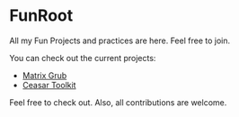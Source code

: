 # FunRoot
All my Fun Projects and practices are here. Feel free to join.

You can check out the current projects:
<ul>
  <li><a href="https://github.com/parsabe/FunRoot/tree/master/matrix-grub">Matrix Grub</a></li>
  <li><a href="https://github.com/parsabe/FunRoot/tree/master/ceasar-toolkit">Ceasar Toolkit</a></li>
</ul>

Feel free to check out. Also, all contributions are welcome. 
